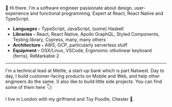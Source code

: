 :wave: Hi there. I'm a software engineer passionate about design, user-experience and functional programming. Expert at React, React Native and TypeScript.

- **Languages -** TypeScript, JavaScript, (some) Haskell
- **Libraries -** React, React Native, Apollo GraphQL, Styled Components, Testing library, Cypress, many, many others
- **Architecture -** AWS, GCP, particularly serverless stuff
- **Equipment -** OSX/Linux, VSCode, Ergonomic otholinear keyboard (ferris), ReMarkable 2

---

I'm a technical lead at Mettle, a start-up bank which is part Natwest. Day to day, I build customer-facing products on Mobile and Web, and help other engineers do the same. (I also like to build little side projects. You can find some of them here 👇)

I live in London with my girlfriend and Toy Poodle, Chester 🐩.
